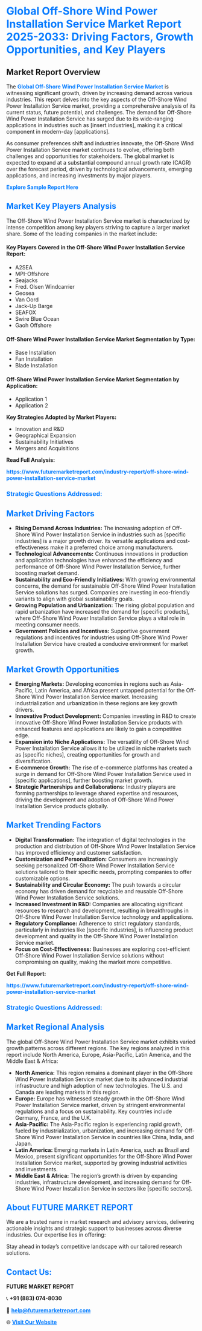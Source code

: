 <h1 style="color: #007BFF;">Global Off-Shore Wind Power Installation Service Market Report 2025-2033: Driving Factors, Growth Opportunities, and Key Players</h1>

<section id="overview">
<h2>Market Report Overview</h2>
<p>The <a href="https://www.futuremarketreport.com/industry-report/off-shore-wind-power-installation-service-market" style="color: #007BFF; text-decoration: none;"><strong>Global Off-Shore Wind Power Installation Service Market</strong></a> is witnessing significant growth, driven by increasing demand across various industries. This report delves into the key aspects of the Off-Shore Wind Power Installation Service market, providing a comprehensive analysis of its current status, future potential, and challenges. The demand for Off-Shore Wind Power Installation Service has surged due to its wide-ranging applications in industries such as [insert industries], making it a critical component in modern-day [applications].</p>
<p>As consumer preferences shift and industries innovate, the Off-Shore Wind Power Installation Service market continues to evolve, offering both challenges and opportunities for stakeholders. The global market is expected to expand at a substantial compound annual growth rate (CAGR) over the forecast period, driven by technological advancements, emerging applications, and increasing investments by major players.</p>
</section>

<section id="overview">
<p><a href="https://www.futuremarketreport.com/request-sample/reportId=100993" style="color: #007BFF; text-decoration: none;"><strong>Explore Sample Report Here</strong></a></p>
</section>

<section id="key-players">
<h2 style="color: #007BFF;">Market Key Players Analysis</h2>
<p>The Off-Shore Wind Power Installation Service market is characterized by intense competition among key players striving to capture a larger market share. Some of the leading companies in the market include:</p>
<h4>Key Players Covered in the Off-Shore Wind Power Installation Service Report:</h4>
<ul><li>A2SEA</li><li>MPI-Offshore</li><li>Seajacks</li><li>Fred. Olsen Windcarrier</li><li>Geosea</li><li>Van Oord</li><li>Jack-Up Barge</li><li>SEAFOX</li><li>Swire Blue Ocean</li><li>Gaoh Offshore</li></ul>
<h4>Off-Shore Wind Power Installation Service Market Segmentation by Type:</h4>
<ul><li>Base Installation</li><li>Fan Installation</li><li>Blade Installation</li></ul>

<h4>Off-Shore Wind Power Installation Service Market Segmentation by Application:</h4>
<ul><li>Application 1</li><li>Application 2</li></ul>
<p><strong>Key Strategies Adopted by Market Players:</strong></p>
<ul>
<li>Innovation and R&D</li>
<li>Geographical Expansion</li>
<li>Sustainability Initiatives</li>
<li>Mergers and Acquisitions</li>
</ul>
</section>

<section>
<p><strong>Read Full Analysis: </strong></p><a href="https://www.futuremarketreport.com/industry-report/off-shore-wind-power-installation-service-market" style="color: #007BFF; text-decoration: none;"><strong>https://www.futuremarketreport.com/industry-report/off-shore-wind-power-installation-service-market</strong></a>
<h3 style="color: #007BFF;">Strategic Questions Addressed:</h3>
</section>

<section id="driving-factors">
<h2 style="color: #007BFF;">Market Driving Factors</h2>
<ul>
<li><strong>Rising Demand Across Industries:</strong> The increasing adoption of Off-Shore Wind Power Installation Service in industries such as [specific industries] is a major growth driver. Its versatile applications and cost-effectiveness make it a preferred choice among manufacturers.</li>
<li><strong>Technological Advancements:</strong> Continuous innovations in production and application technologies have enhanced the efficiency and performance of Off-Shore Wind Power Installation Service, further boosting market demand.</li>
<li><strong>Sustainability and Eco-Friendly Initiatives:</strong> With growing environmental concerns, the demand for sustainable Off-Shore Wind Power Installation Service solutions has surged. Companies are investing in eco-friendly variants to align with global sustainability goals.</li>
<li><strong>Growing Population and Urbanization:</strong> The rising global population and rapid urbanization have increased the demand for [specific products], where Off-Shore Wind Power Installation Service plays a vital role in meeting consumer needs.</li>
<li><strong>Government Policies and Incentives:</strong> Supportive government regulations and incentives for industries using Off-Shore Wind Power Installation Service have created a conducive environment for market growth.</li>
</ul>
</section>

<section id="growth-opportunities">
<h2 style="color: #007BFF;">Market Growth Opportunities</h2>
<ul>
<li><strong>Emerging Markets:</strong> Developing economies in regions such as Asia-Pacific, Latin America, and Africa present untapped potential for the Off-Shore Wind Power Installation Service market. Increasing industrialization and urbanization in these regions are key growth drivers.</li>
<li><strong>Innovative Product Development:</strong> Companies investing in R&D to create innovative Off-Shore Wind Power Installation Service products with enhanced features and applications are likely to gain a competitive edge.</li>
<li><strong>Expansion into Niche Applications:</strong> The versatility of Off-Shore Wind Power Installation Service allows it to be utilized in niche markets such as [specific niches], creating opportunities for growth and diversification.</li>
<li><strong>E-commerce Growth:</strong> The rise of e-commerce platforms has created a surge in demand for Off-Shore Wind Power Installation Service used in [specific applications], further boosting market growth.</li>
<li><strong>Strategic Partnerships and Collaborations:</strong> Industry players are forming partnerships to leverage shared expertise and resources, driving the development and adoption of Off-Shore Wind Power Installation Service products globally.</li>
</ul>
</section>

<section id="trending-factors">
<h2 style="color: #007BFF;">Market Trending Factors</h2>
<ul>
<li><strong>Digital Transformation:</strong> The integration of digital technologies in the production and distribution of Off-Shore Wind Power Installation Service has improved efficiency and customer satisfaction.</li>
<li><strong>Customization and Personalization:</strong> Consumers are increasingly seeking personalized Off-Shore Wind Power Installation Service solutions tailored to their specific needs, prompting companies to offer customizable options.</li>
<li><strong>Sustainability and Circular Economy:</strong> The push towards a circular economy has driven demand for recyclable and reusable Off-Shore Wind Power Installation Service solutions.</li>
<li><strong>Increased Investment in R&D:</strong> Companies are allocating significant resources to research and development, resulting in breakthroughs in Off-Shore Wind Power Installation Service technology and applications.</li>
<li><strong>Regulatory Compliance:</strong> Adherence to strict regulatory standards, particularly in industries like [specific industries], is influencing product development and quality in the Off-Shore Wind Power Installation Service market.</li>
<li><strong>Focus on Cost-Effectiveness:</strong> Businesses are exploring cost-efficient Off-Shore Wind Power Installation Service solutions without compromising on quality, making the market more competitive.</li>
</ul>
</section>

<section>
<p><strong>Get Full Report: </strong></p><a href="https://www.futuremarketreport.com/industry-report/off-shore-wind-power-installation-service-market" style="color: #007BFF; text-decoration: none;"><strong>https://www.futuremarketreport.com/industry-report/off-shore-wind-power-installation-service-market</strong></a>
<h3 style="color: #007BFF;">Strategic Questions Addressed:</h3>
</section>


<section id="regional-analysis">
<h2 style="color: #007BFF;">Market Regional Analysis</h2>
<p>The global Off-Shore Wind Power Installation Service market exhibits varied growth patterns across different regions. The key regions analyzed in this report include North America, Europe, Asia-Pacific, Latin America, and the Middle East & Africa:</p>
<ul>
<li><strong>North America:</strong> This region remains a dominant player in the Off-Shore Wind Power Installation Service market due to its advanced industrial infrastructure and high adoption of new technologies. The U.S. and Canada are leading markets in this region.</li>
<li><strong>Europe:</strong> Europe has witnessed steady growth in the Off-Shore Wind Power Installation Service market, driven by stringent environmental regulations and a focus on sustainability. Key countries include Germany, France, and the U.K.</li>
<li><strong>Asia-Pacific:</strong> The Asia-Pacific region is experiencing rapid growth, fueled by industrialization, urbanization, and increasing demand for Off-Shore Wind Power Installation Service in countries like China, India, and Japan.</li>
<li><strong>Latin America:</strong> Emerging markets in Latin America, such as Brazil and Mexico, present significant opportunities for the Off-Shore Wind Power Installation Service market, supported by growing industrial activities and investments.</li>
<li><strong>Middle East & Africa:</strong> The region’s growth is driven by expanding industries, infrastructure development, and increasing demand for Off-Shore Wind Power Installation Service in sectors like [specific sectors].</li>
</ul>
</section>

<footer>
<h2 style="color: #007BFF;">About FUTURE MARKET REPORT</h2>
<p>We are a trusted name in market research and advisory services, delivering actionable insights and strategic support to businesses across diverse industries. Our expertise lies in offering:</p>

<p>Stay ahead in today’s competitive landscape with our tailored research solutions.</p>

<h2 style="color: #007BFF;">Contact Us:</h2>
<p><strong>FUTURE MARKET REPORT</strong></p>
<p>📞 <strong>+91 (883) 074-8030</strong></p>
<p>📧 <strong><a href="mailto:help@futuremarketreport.com" style="color: #007BFF;">help@futuremarketreport.com</a></strong></p>
<p>🌐 <strong><a href="https://www.futuremarketreport.com/" style="color: #007BFF;">Visit Our Website</a></strong></p>
</footer>